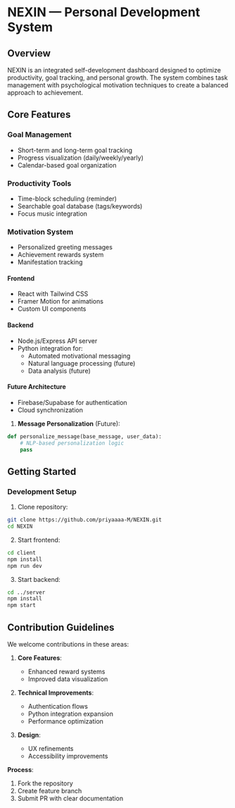 
# NEXIN — Personal Development System

## Overview
NEXIN is an integrated self-development dashboard designed to optimize productivity, goal tracking, and personal growth. The system combines task management with psychological motivation techniques to create a balanced approach to achievement.

## Core Features

### Goal Management
- Short-term and long-term goal tracking
- Progress visualization (daily/weekly/yearly)
- Calendar-based goal organization

### Productivity Tools
- Time-block scheduling (reminder)
- Searchable goal database (tags/keywords)
- Focus music integration

### Motivation System
- Personalized greeting messages
- Achievement rewards system
- Manifestation tracking 



#### Frontend
- React with Tailwind CSS
- Framer Motion for animations
- Custom UI components

#### Backend
- Node.js/Express API server
- Python integration for:
  - Automated motivational messaging
  - Natural language processing (future)
  - Data analysis (future)

#### Future Architecture
- Firebase/Supabase for authentication
- Cloud synchronization




1. **Message Personalization** (Future):
```python
def personalize_message(base_message, user_data):
    # NLP-based personalization logic
    pass
```

## Getting Started

### Development Setup
1. Clone repository:
```bash
git clone https://github.com/priyaaaa-M/NEXIN.git
cd NEXIN
```

2. Start frontend:
```bash
cd client
npm install
npm run dev
```

3. Start backend:
```bash
cd ../server
npm install
npm start
```

## Contribution Guidelines

We welcome contributions in these areas:

1. **Core Features**:
   - Enhanced reward systems
   - Improved data visualization

2. **Technical Improvements**:
   - Authentication flows
   - Python integration expansion
   - Performance optimization

3. **Design**:
   - UX refinements
   - Accessibility improvements

**Process**:
1. Fork the repository
2. Create feature branch
3. Submit PR with clear documentation
